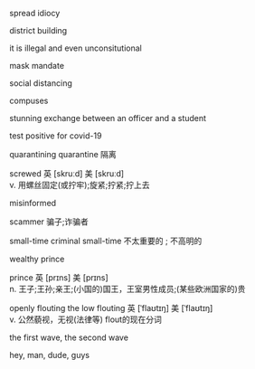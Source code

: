spread idiocy 

district building

it is illegal and even unconsitutional

mask mandate

social distancing

compuses

stunning exchange between an officer and a student

test positive for covid-19

quarantining
quarantine
隔离

screwed
英 [skruːd]   美 [skruːd]  
v.
用螺丝固定(或拧牢);旋紧;拧紧;拧上去

misinformed

scammer
骗子;诈骗者


small-time criminal 
small-time 不太重要的 ; 不高明的


wealthy prince

prince
英 [prɪns]   美 [prɪns]  
n.
王子;王孙;亲王;(小国的)国王，王室男性成员;(某些欧洲国家的)贵

openly flouting the low
flouting
英 [ˈflaʊtɪŋ]   美 [ˈflaʊtɪŋ]  
v.
公然藐视，无视(法律等)
flout的现在分词


the first wave, the second wave

hey, man, dude, guys

